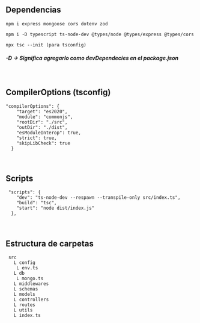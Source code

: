 ## Dependencias
```
npm i express mongoose cors dotenv zod

npm i -D typescript ts-node-dev @types/node @types/express @types/cors

npx tsc --init (para tsconfig)
```
##### -D -> Significa agregarlo como devDependecies en el package.json

<br/>

## CompilerOptions (tsconfig)
```
"compilerOptions": {
    "target": "es2020",
    "module": "commonjs",
    "rootDir": "./src",
    "outDir": "./dist",
    "esModuleInterop": true,
    "strict": true,
    "skipLibCheck": true
  }
```
<br/>

## Scripts
```
 "scripts": {
    "dev": "ts-node-dev --respawn --transpile-only src/index.ts",
    "build": "tsc",
    "start": "node dist/index.js"
  },
```

<br/>

## Estructura de carpetas
```
 src
   L config
    L env.ts
   L db
    L mongo.ts
   L middlewares
   L schemas
   L models
   L controllers
   L routes
   L utils
   L index.ts
```